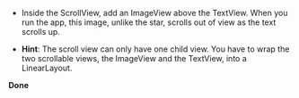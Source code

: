 * Inside the ScrollView, add an ImageView above the TextView. 
When you run the app, this image, unlike the star, scrolls out of view as the text scrolls up.

* **Hint**: The scroll view can only have one child view. You have to wrap the two scrollable views, 
the ImageView and the TextView, into a LinearLayout.

**Done**